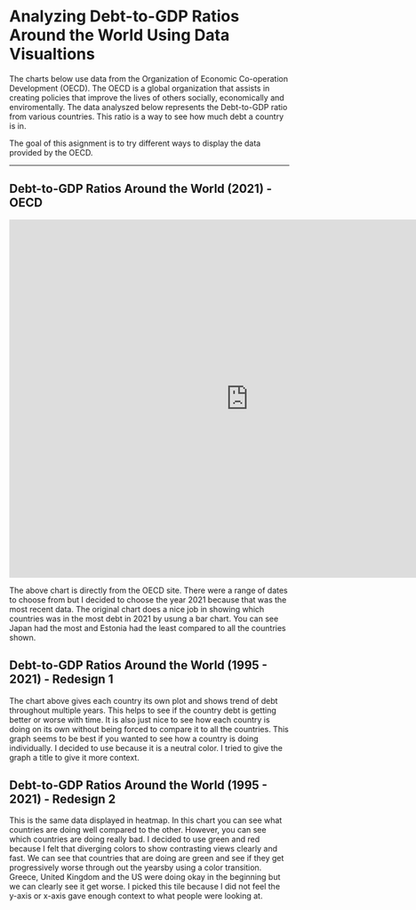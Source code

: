 # Analyzing Debt-to-GDP Ratios Around the World Using Data Visualtions

The charts below use data from the Organization of Economic Co-operation Development (OECD). The OECD is a global organization that assists in creating policies that improve the lives of others socially, economically and enviromentally. The data analyszed below represents the Debt-to-GDP ratio from various countries. This ratio is a way to see how much debt a country is in. 

The goal of this asignment is to try different ways to display the data provided by the OECD.

***

## Debt-to-GDP Ratios Around the World (2021) - OECD
 
<iframe src="https://data.oecd.org/chart/6XPu" width="860" height="645" style="border: 0" mozallowfullscreen="true" webkitallowfullscreen="true" allowfullscreen="true"><a href="https://data.oecd.org/chart/6XPu" target="_blank">OECD Chart: General government debt, Total, % of GDP, Annual, 2021</a></iframe>

The above chart is directly from the OECD site. There were a range of dates to choose from but I decided to choose the year 2021 because that was the most recent data. The original chart does a nice job in showing which countries was in the most debt in 2021 by usung a bar chart. You can see Japan had the most and Estonia had the least compared to all the countries shown.

## Debt-to-GDP Ratios Around the World (1995 - 2021) - Redesign 1

<div class="flourish-embed flourish-chart" data-src="visualisation/12566537"><script src="https://public.flourish.studio/resources/embed.js"></script></div>

The chart above gives each country its own plot and shows trend of debt throughout multiple years. This helps to see if the country debt is getting better or worse with time. It is also just nice to see how each country is doing on its own without being forced to compare it to all the countries. This graph seems to be best if you wanted to see how a country is doing individually. I decided to use because it is a neutral color. I tried to give the graph a title to give it more context. 


## Debt-to-GDP Ratios Around the World (1995 - 2021) - Redesign 2

<div class="flourish-embed flourish-heatmap" data-src="visualisation/12566923"><script src="https://public.flourish.studio/resources/embed.js"></script></div>

This is the same data displayed in heatmap. In this chart you can see what countries are doing well compared to the other. However, you can see which countries are doing really bad. I decided to use green and red because I felt that diverging colors to show contrasting views clearly and fast. We can see that countries that are doing are green and see if they get progressively worse through out the yearsby using a color transition. Greece, United Kingdom and the US were doing okay in the beginning but we can clearly see it get worse. I picked this tile because I did not feel the y-axis or x-axis gave enough context to what people were looking at. 
